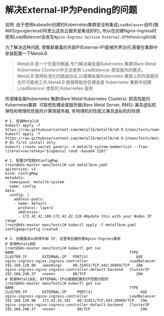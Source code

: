 # 解决External-IP为Pending的问题

说明: 由于使用kubeadm创建的Kubernetes集群是没有集成`LoadBalancer`组件(像 AWS/googlecloud/阿里云这些云服务是集成好的), 所以在创建Nginx-Ingress时使用LoadBalancer会发生`Nginx-Ingress Service External-IP为Pending的问题`

为了解决这种问题, 使集群暴露的外部IP(External-IP)能被外界访问,需要在集群中安装配置一下MetalLB.

> MetalLB 是一个负载均衡器,专门解决裸金属Kubernetes 集群(Bare Metal Kubernetes Clusters)中无法使用 LoadBalancer 类型服务的痛点。 MetalLB 使用标准化的路由协议,以便裸金属Kubernetes 集群上的外部服务也尽可能地工作,MetalLB 能够帮助你在裸金属 Kubernetes 集群中创建 LoadBalancer 类型的 Kubernetes 服务

所谓裸金属Kubernetes 集群(Bare Metal Kubernetes Clusters): 即高性能的Kubernetes集群. 可联想到裸金属服务器(Bare Metal Server, BMS)-兼具虚拟机弹性和物理机性能的计算类服务器, 有物理机的性能又兼具虚拟机的轻便.

```shell
# 1. 安装MetalLB
kubectl apply -f https://raw.githubusercontent.com/metallb/metallb/v0.9.3/manifests/namespace.yaml
kubectl apply -f https://raw.githubusercontent.com/metallb/metallb/v0.9.3/manifests/metallb.yaml
# On first install only
kubectl create secret generic -n metallb-system memberlist --from-literal=secretkey="$(openssl rand -base64 128)"

# 2. 配置IP范围的ConfigMap
[root@k8s-master manifests]# cat metallbcm.yaml 
apiVersion: v1
kind: ConfigMap
metadata:
  namespace: metallb-system
  name: config
data:
  config: |
    address-pools:
    - name: default
      protocol: layer2
      addresses:
      - 172.42.42.100-172.42.42.120 #Update this with your Nodes IP range 
[root@k8s-master manifests]# kubectl apply -f metallbcm.yaml 
configmap/config created

# 3. 创建服务以获得外部 IP, 这里我创建的是Nginx-Ingress服务
# 安装MetalLB前
[root@k8s-master manifests]# kubectl get svc
NAME                                                     TYPE           CLUSTER-IP       EXTERNAL-IP   PORT(S)                      AGE
nginx-ingress-nginx-ingress-controller                   LoadBalancer   192.168.120.98   <pending>     80:31051/TCP,443:30469/TCP   28m
nginx-ingress-nginx-ingress-controller-default-backend   ClusterIP      192.168.240.37   <none>        80/TCP                       28m
# 安装MetalLB后, EXTERNAL-IP以根据配置的IP范围分配好
[root@k8s-master manifests]# kubectl get svc
NAME                                                     TYPE           CLUSTER-IP       EXTERNAL-IP     PORT(S)                      AGE
nginx-ingress-nginx-ingress-controller                   LoadBalancer   192.168.120.98   172.42.42.101   80:31051/TCP,443:30469/TCP   29m
nginx-ingress-nginx-ingress-controller-default-backend   ClusterIP      192.168.240.37   <none>          80/TCP                       29m
```
